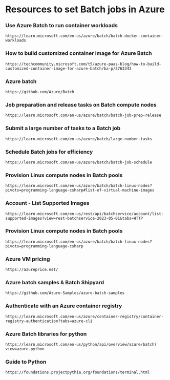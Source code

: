 # Resources to set Batch jobs in Azure

### Use Azure Batch to run container workloads
`https://learn.microsoft.com/en-us/azure/batch/batch-docker-container-workloads`

### How to build customized container image for Azure Batch
`https://techcommunity.microsoft.com/t5/azure-paas-blog/how-to-build-customized-container-image-for-azure-batch/ba-p/3763343`

### Azure batch
`https://github.com/Azure/Batch`

### Job preparation and release tasks on Batch compute nodes
`https://learn.microsoft.com/en-us/azure/batch/batch-job-prep-release`

### Submit a large number of tasks to a Batch job
`https://learn.microsoft.com/en-us/azure/batch/large-number-tasks`

### Schedule Batch jobs for efficiency
`https://learn.microsoft.com/en-us/azure/batch/batch-job-schedule`

### Provision Linux compute nodes in Batch pools
`https://learn.microsoft.com/en-us/azure/batch/batch-linux-nodes?pivots=programming-language-csharp#list-of-virtual-machine-images`

### Account - List Supported Images
`https://learn.microsoft.com/en-us/rest/api/batchservice/account/list-supported-images?view=rest-batchservice-2023-05-01&tabs=HTTP`

### Provision Linux compute nodes in Batch pools
`https://learn.microsoft.com/en-us/azure/batch/batch-linux-nodes?pivots=programming-language-csharp`

### Azure VM pricing
`https://azureprice.net/`

### Azure batch samples & Batch Shipyard
`https://github.com/Azure-Samples/azure-batch-samples`

### Authenticate with an Azure container registry
`https://learn.microsoft.com/en-us/azure/container-registry/container-registry-authentication?tabs=azure-cli`

### Azure Batch libraries for python
`https://learn.microsoft.com/en-us/python/api/overview/azure/batch?view=azure-python`

### Guide to Python
`https://foundations.projectpythia.org/foundations/terminal.html`
